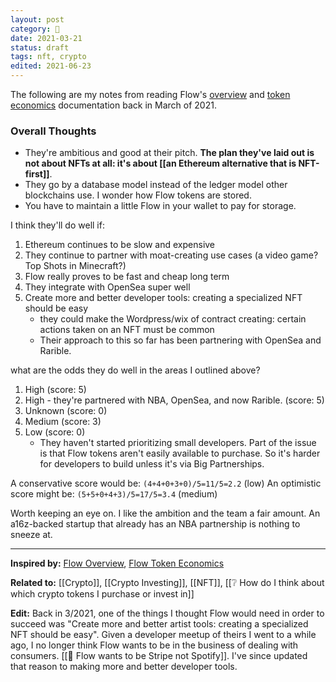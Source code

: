 ```yaml
---
layout: post
category: 🌳
date: 2021-03-21
status: draft
tags: nft, crypto
edited: 2021-06-23
---
```

The following are my notes from reading Flow's [overview](https://www.onflow.org/primer) and [token economics](https://www.onflow.org/flow-token-economics) documentation back in March of 2021.

### Overall Thoughts
- They're ambitious and good at their pitch. **The plan they've laid out is not about NFTs at all: it's about [[an Ethereum alternative that is NFT-first]]**.
- They go by a database model instead of the ledger model other blockchains use. I wonder how Flow tokens are stored.
- You have to maintain a little Flow in your wallet to pay for storage.

I think they'll do well if:
1. Ethereum continues to be slow and expensive
2. They continue to partner with moat-creating use cases (a video game? Top Shots in Minecraft?)
3. Flow really proves to be fast and cheap long term
4. They integrate with OpenSea super well
5. Create more and better developer tools: creating a specialized NFT should be easy
	- they could make the Wordpress/wix of contract creating: certain actions taken on an NFT must be common
	- Their approach to this so far has been partnering with OpenSea and Rarible.

what are the odds they do well in the areas I outlined above?
1. High (score: 5)
2. High - they're partnered with NBA, OpenSea, and now Rarible. (score: 5)
3. Unknown (score: 0)
4. Medium (score: 3)
5. Low (score: 0)
	- They haven't started prioritizing small developers. Part of the issue is that Flow tokens aren't easily available to purchase. So it's harder for developers to build unless it's via Big Partnerships.

A conservative score would be:
`(4+4+0+3+0)/5=11/5=2.2` (low)
An optimistic score might be:
`(5+5+0+4+3)/5=17/5=3.4` (medium)

Worth keeping an eye on. I like the ambition and the team a fair amount. An a16z-backed startup that already has an NBA partnership is nothing to sneeze at.


<hr/>

**Inspired by:** [Flow Overview](https://www.onflow.org/primer), [Flow Token Economics](https://www.onflow.org/flow-token-economics)

**Related to:** [[Crypto]], [[Crypto Investing]], [[NFT]], [[❔ How do I think about which crypto tokens I purchase or invest in]]

**Edit:** Back in 3/2021, one of the things I thought Flow would need in order to succeed was "Create more and better artist tools: creating a specialized NFT should be easy". Given a developer meetup of theirs I went to a while ago, I no longer think Flow wants to be in the business of dealing with consumers. [[🌰 Flow wants to be Stripe not Spotify]]. I've since updated that reason to making more and better developer tools.
